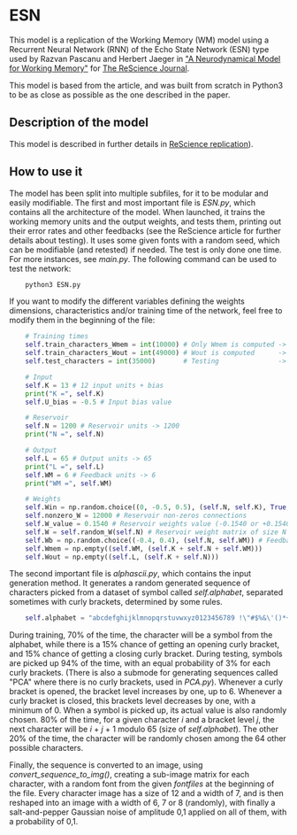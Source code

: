 # ESN

This model is a replication of the Working Memory (WM) model using a Recurrent Neural Network (RNN) of the Echo State Network (ESN) type used by Razvan Pascanu and Herbert Jaeger in ["A Neurodynamical Model for Working Memory"](https://www.sciencedirect.com/science/article/pii/S0893608010001899) for [The ReScience Journal](http://rescience.github.io/).

This model is based from the article, and was built from scratch in Python3 to be as close as possible as the one described in the paper.

## Description of the model

This model is described in further details in [ReScience replication](LINK)).

## How to use it

The model has been split into multiple subfiles, for it to be modular and easily modifiable.
The first and most important file is *ESN.py*, which contains all the architecture of the model. When launched, it trains the working memory units and the output weights, and tests them, printing out their error rates and other feedbacks (see the ReScience article for further details about testing). It uses some given fonts with a random seed, which can be modifiable (and retested) if needed. The test is only done one time. For more instances, see *main.py*. The following command can be used to test the network:

```bash
    python3 ESN.py
```

If you want to modify the different variables defining the weights dimensions, characteristics and/or training time of the network, feel free to modify them in the beginning of the file:

```python
    # Training times
    self.train_characters_Wmem = int(10000) # Only Wmem is computed -> 10000 characters sequence
    self.train_characters_Wout = int(49000) # Wout is computed      -> 49000 characters sequence
    self.test_characters = int(35000)       # Testing               -> 35000 characters sequence

    # Input
    self.K = 13 # 12 input units + bias
    print("K =", self.K)
    self.U_bias = -0.5 # Input bias value

    # Reservoir
    self.N = 1200 # Reservoir units -> 1200
    print("N =", self.N)

    # Output
    self.L = 65 # Output units -> 65
    print("L =", self.L)
    self.WM = 6 # Feedback units -> 6
    print("WM =", self.WM)

    # Weights
    self.Win = np.random.choice((0, -0.5, 0.5), (self.N, self.K), True, (0.8, 0.1, 0.1)) # Input weight matrix, 80% zeros
    self.nonzero_W = 12000 # Reservoir non-zeros connections
    self.W_value = 0.1540 # Reservoir weights value (-0.1540 or +0.1540)
    self.W = self.random_W(self.N) # Reservoir weight matrix of size N x N
    self.Wb = np.random.choice((-0.4, 0.4), (self.N, self.WM)) # Feedback weight matrix
    self.Wmem = np.empty((self.WM, (self.K + self.N + self.WM)))
    self.Wout = np.empty((self.L, (self.K + self.N)))
```

The second important file is *alphascii.py*, which contains the input generation method. It generates a random generated sequence of characters picked from a dataset of symbol called *self.alphabet*, separated sometimes with curly brackets, determined by some rules.

```python
    self.alphabet = "abcdefghijklmnopqrstuvwxyz0123456789 !\"#$%&\'()*+,.-_/:;<=>?@€|[]§" # The sequence is build using random characters from the alphabet
```

During training, 70% of the time, the character will be a symbol from the alphabet, while there is a 15% chance of getting an opening curly bracket, and 15% chance of getting a closing curly bracket.
During testing, symbols are picked up 94% of the time, with an equal probability of 3% for each curly brackets. (There is also a submode for generating sequences called "PCA" where there is no curly brackets, used in *PCA.py*).
Whenever a curly bracket is opened, the bracket level increases by one, up to 6. Whenever a curly bracket is closed, this brackets level decreases by one, with a minimum of 0.
When a symbol is picked up, its actual value is also randomly chosen. 80% of the time, for a given character *i* and a bracket level *j*, the next character will be *i* + *j* + 1 modulo 65 (size of *self.alphabet*).
The other 20% of the time, the character will be randomly chosen among the 64 other possible characters.

Finally, the sequence is converted to an image, using *convert_sequence_to_img()*, creating a sub-image matrix for each character, with a random font from the given *fontfiles* at the beginning of the file. Every character image has a size of 12 and a width of 7, and is then reshaped into an image with a width of 6, 7 or 8 (randomly), with finally a salt-and-pepper Gaussian noise of amplitude 0,1 applied on all of them, with a probability of 0,1.
